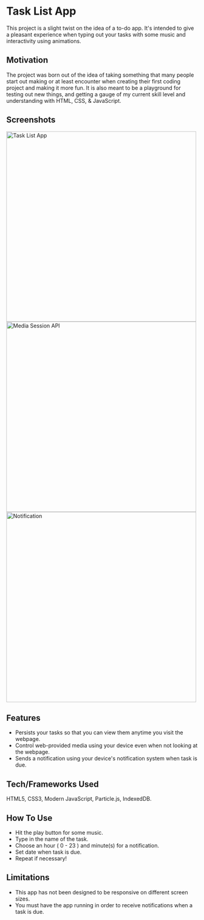 
# Task List App

This project is a slight twist on the idea of a to-do app. 
It's intended to give a pleasant experience when typing out 
your tasks with some music and interactivity using animations.

## Motivation

The project was born out of the idea of taking something that many
people start out making or at least encounter when creating their 
first coding project and making it more fun. It is also meant 
to be a playground for testing out new things, and getting a gauge
of my current skill level and understanding with HTML, CSS, 
& JavaScript.

## Screenshots

<p float="left">
  <img src="https://i.gyazo.com/19c8cc0a874118e5f23eb5ea7c467d6a.png" alt="Task List App" width="500" height="500" />

  <img src="https://i.gyazo.com/1cc9abc39ab0b54026236c71e92ac8dd.png" alt="Media Session API" width="500" height="500" />

  <img src="https://i.gyazo.com/d79b17b07e281e070407bc7b9f2f1e61.png" alt="Notification" width="500" height="500" />
</p>

## Features

+ Persists your tasks so that you can view them anytime you visit the webpage.
+ Control web-provided media using your device even when not looking at the webpage.
+ Sends a notification using your device's notification system when task is due.

## Tech/Frameworks Used

HTML5, CSS3, Modern JavaScript, Particle.js, IndexedDB.

## How To Use

+ Hit the play button for some music.
+ Type in the name of the task.
+ Choose an hour ( 0 - 23 ) and minute(s) for a notification.
+ Set date when task is due. 
+ Repeat if necessary!

## Limitations

+ This app has not been designed to be responsive on different screen sizes.
+ You must have the app running in order to receive notifications when a task is due.


